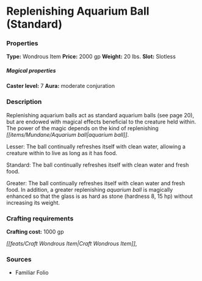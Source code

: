 ﻿---
Title: "Replenishing Aquarium Ball (Standard)"
Type: "Wondrous Item"
Price: "2000 gp"
Weight: "20 lbs."
Slot: "Slotless"
Caster level: "7"
Aura: "moderate conjuration"
Description: |
  "_Replenishing aquarium balls_ act as standard aquarium balls (see page 20), but are endowed with magical effects beneficial to the creature held within. The power of the magic depends on the kind of _replenishing aquarium ball_.
  _Lesser_: The ball continually refreshes itself with clean water, allowing a creature within to live as long as it has food.
  _Standard_: The ball continually refreshes itself with clean water and fresh food.
  _Greater_: The ball continually refreshes itself with clean water and fresh food. In addition, a _greater replenishing aquarium ball_ is magically enhanced so that the glass is as hard as stone (hardness 8, 15 hp) without increasing its weight."
Crafting cost: "1000 gp"
Sources: "['Familiar Folio']"
---

# Replenishing Aquarium Ball (Standard)

### Properties

**Type:** Wondrous Item **Price:** 2000 gp **Weight:** 20 lbs. **Slot:** Slotless

##### Magical properties

**Caster level:** 7 **Aura:** moderate conjuration

### Description

Replenishing aquarium balls act as standard aquarium balls (see page 20), but are endowed with magical effects beneficial to the creature held within. The power of the magic depends on the kind of replenishing _[[items/Mundane/Aquarium ball|aquarium ball]]_.

Lesser: The ball continually refreshes itself with clean water, allowing a creature within to live as long as it has food.

Standard: The ball continually refreshes itself with clean water and fresh food.

Greater: The ball continually refreshes itself with clean water and fresh food. In addition, a greater replenishing _aquarium ball_ is magically enhanced so that the glass is as hard as stone (hardness 8, 15 hp) without increasing its weight.

### Crafting requirements

**Crafting cost:** 1000 gp

_[[feats/Craft Wondrous Item|Craft Wondrous Item]]_,

### Sources

* Familiar Folio